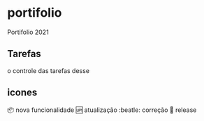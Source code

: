 # portifolio
Portifolio 2021
## Tarefas
o controle das tarefas desse 

## icones

:package: nova funcionalidade
:up: atualização
:beatle: correção
:checkered_flag: release

